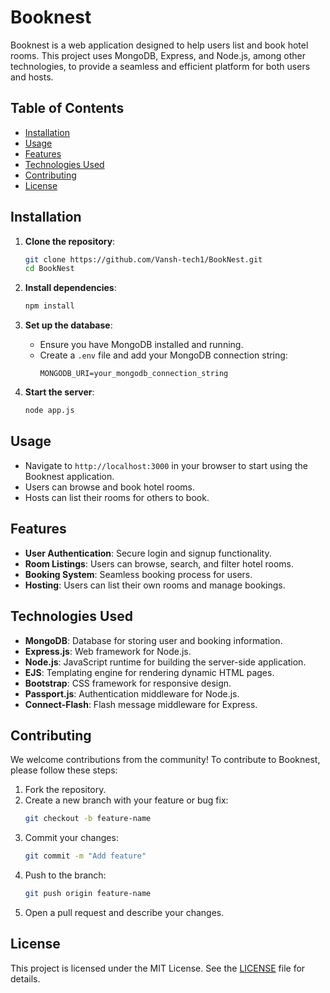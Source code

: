 # Booknest

Booknest is a web application designed to help users list and book hotel rooms. This project uses MongoDB, Express, and Node.js, among other technologies, to provide a seamless and efficient platform for both users and hosts.

## Table of Contents
- [Installation](#installation)
- [Usage](#usage)
- [Features](#features)
- [Technologies Used](#technologies-used)
- [Contributing](#contributing)
- [License](#license)

## Installation

1. **Clone the repository**:
    ```sh
    git clone https://github.com/Vansh-tech1/BookNest.git
    cd BookNest
    ```

2. **Install dependencies**:
    ```sh
    npm install
    ```

3. **Set up the database**:
    - Ensure you have MongoDB installed and running.
    - Create a `.env` file and add your MongoDB connection string:
      ```env
      MONGODB_URI=your_mongodb_connection_string
      ```

4. **Start the server**:
    ```sh
    node app.js
    ```

## Usage

- Navigate to `http://localhost:3000` in your browser to start using the Booknest application.
- Users can browse and book hotel rooms.
- Hosts can list their rooms for others to book.

## Features

- **User Authentication**: Secure login and signup functionality.
- **Room Listings**: Users can browse, search, and filter hotel rooms.
- **Booking System**: Seamless booking process for users.
- **Hosting**: Users can list their own rooms and manage bookings.

## Technologies Used

- **MongoDB**: Database for storing user and booking information.
- **Express.js**: Web framework for Node.js.
- **Node.js**: JavaScript runtime for building the server-side application.
- **EJS**: Templating engine for rendering dynamic HTML pages.
- **Bootstrap**: CSS framework for responsive design.
- **Passport.js**: Authentication middleware for Node.js.
- **Connect-Flash**: Flash message middleware for Express.

## Contributing

We welcome contributions from the community! To contribute to Booknest, please follow these steps:

1. Fork the repository.
2. Create a new branch with your feature or bug fix:
    ```sh
    git checkout -b feature-name
    ```
3. Commit your changes:
    ```sh
    git commit -m "Add feature"
    ```
4. Push to the branch:
    ```sh
    git push origin feature-name
    ```
5. Open a pull request and describe your changes.

## License

This project is licensed under the MIT License. See the [LICENSE](LICENSE) file for details.
